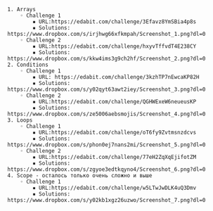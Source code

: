     1. Arrays 
        ◦ Challenge 1
            ▪ URL:https://edabit.com/challenge/3Efavz8YmSBia4p8s
            ▪ Solutions: https://www.dropbox.com/s/irjhwg66xfkmpah/Screenshot_1.png?dl=0
        ◦ Challenge 2
            ▪ URL:https://edabit.com/challenge/hxyvTffvdT4E238CY
            ▪ Solutions: https://www.dropbox.com/s/kkw4ims3g9ch2hf/Screenshot_2.png?dl=0
    2. Conditions 
        ◦ Challenge 1
            ▪ URL: https://edabit.com/challenge/3kzhTP7nEwcaKP82H
            ▪ Solutions: https://www.dropbox.com/s/y02qyt63awt2iey/Screenshot_3.png?dl=0
        ◦ Challenge 2
            ▪ URL:https://edabit.com/challenge/QGHWExeW6neueusKP
            ▪ Solutions: https://www.dropbox.com/s/ze5006aebsmojis/Screenshot_4.png?dl=0
    3. Loops 
        ◦ Challenge 1
            ▪ URL:https://edabit.com/challenge/oT6fy9Zvtmsnzdcvs
            ▪ Solutions: https://www.dropbox.com/s/phon0ej7nans2mi/Screenshot_5.png?dl=0
        ◦ Challenge 2
            ▪ URL:https://edabit.com/challenge/77eH2ZqXqEjifotZM
            ▪ Solutions: https://www.dropbox.com/s/zgyoe3edtkqyno4/Screenshot_6.png?dl=0
    4. Scope - осталось только очень сложно и выше
        ◦ Challenge 1
            ▪ URL:https://edabit.com/challenge/w5LTwJwDLK4uQ3Dmv
            ▪ Solutions: https://www.dropbox.com/s/y02kb1xgz26uzwo/Screenshot_7.png?dl=0







